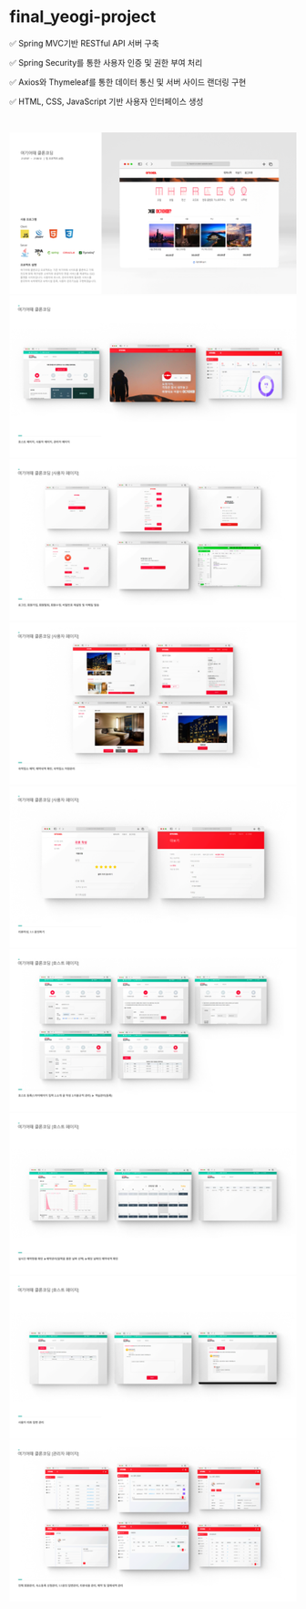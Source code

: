 # final_yeogi-project

✅ Spring MVC기반 RESTful API 서버 구축

✅ Spring Security를 통한 사용자 인증 및 권한 부여 처리

✅ Axios와 Thymeleaf를 통한 데이터 통신 및 서버 사이드 랜더링 구현

✅ HTML, CSS, JavaScript 기반 사용자 인터페이스 생성

<br>

![1.project](./src/main/resources/static/images/1.project.png)
![2.project](./src/main/resources/static/images/2.project.png)
![3.project](./src/main/resources/static/images/3.project.png)
![4.project](./src/main/resources/static/images/4.project.png)
![5.project](./src/main/resources/static/images/5.project.png)
![6.project](./src/main/resources/static/images/6.project.png)
![7.project](./src/main/resources/static/images/7.project.png)
![8.project](./src/main/resources/static/images/8.project.png)
![9.project](./src/main/resources/static/images/9.project.png)

